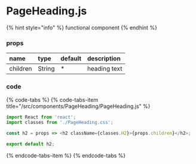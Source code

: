 # PageHeading.js

{% hint style="info" %}
functional component
{% endhint %}



### props

| name | type | default | description |
| :--- | :--- | :--- | :--- |
| children | String | \* | heading text |



### code

{% code-tabs %}
{% code-tabs-item title="/src/components/PageHeading/PageHeading.js" %}
```javascript
import React from 'react';
import classes from './PageHeading.css';

const h2 = props => <h2 className={classes.H2}>{props.children}</h2>;

export default h2;
```
{% endcode-tabs-item %}
{% endcode-tabs %}

